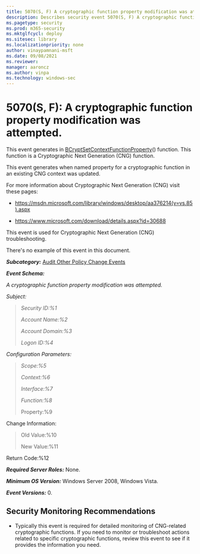```yaml
---
title: 5070(S, F) A cryptographic function property modification was attempted. (Windows 10)
description: Describes security event 5070(S, F) A cryptographic function property modification was attempted.
ms.pagetype: security
ms.prod: m365-security
ms.mktglfcycl: deploy
ms.sitesec: library
ms.localizationpriority: none
author: vinaypamnani-msft
ms.date: 09/08/2021
ms.reviewer: 
manager: aaroncz
ms.author: vinpa
ms.technology: windows-sec
---
```


# 5070(S, F): A cryptographic function property modification was attempted.


This event generates in [BCryptSetContextFunctionProperty](/windows/win32/api/bcrypt/nf-bcrypt-bcryptsetcontextfunctionproperty)() function. This function is a Cryptographic Next Generation (CNG) function.

This event generates when named property for a cryptographic function in an existing CNG context was updated.

For more information about Cryptographic Next Generation (CNG) visit these pages:

-   <https://msdn.microsoft.com/library/windows/desktop/aa376214(v=vs.85).aspx>

-   <https://www.microsoft.com/download/details.aspx?id=30688>

This event is used for Cryptographic Next Generation (CNG) troubleshooting.

There's no example of this event in this document.

***Subcategory:***&nbsp;[Audit Other Policy Change Events](audit-other-policy-change-events.md)

***Event Schema:***

*A cryptographic function property modification was attempted.*

*Subject:*

> *Security ID:%1*
>
> *Account Name:%2*
>
> *Account Domain:%3*
>
> *Logon ID:%4*

*Configuration Parameters:*

> *Scope:%5*
>
> *Context:%6*
>
> *Interface:%7*
>
> *Function:%8*
>
> Property:%9

Change Information:

> Old Value:%10
>
> New Value:%11

Return Code:%12

***Required Server Roles:*** None.

***Minimum OS Version:*** Windows Server 2008, Windows Vista.

***Event Versions:*** 0.

## Security Monitoring Recommendations

-   Typically this event is required for detailed monitoring of CNG-related cryptographic functions. If you need to monitor or troubleshoot actions related to specific cryptographic functions, review this event to see if it provides the information you need.